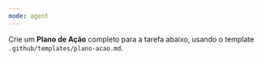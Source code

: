 ```yaml
---
mode: agent
---
```

Crie um **Plano de Ação** completo para a tarefa abaixo,
usando o template `.github/templates/plano-acao.md`.
